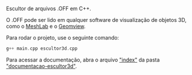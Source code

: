 Escultor de arquivos .OFF em C++.

O .OFF pode ser lido em qualquer software de visualização de objetos 3D, como o [MeshLab](https://www.meshlab.net/) e o [Geomview](http://www.geomview.org/).

Para rodar o projeto, use o seguinte comando:

```c++ 
g++ main.cpp escultor3d.cpp
```

Para acessar a documentação, abra o arquivo ["index"](https://github.com/Enio-Antonio/escultor-3d/tree/main/documentacao-escultor3d/index.html) da pasta ["documentacao-escultor3d"](https://github.com/Enio-Antonio/escultor-3d/tree/main/documentacao-escultor3d).
